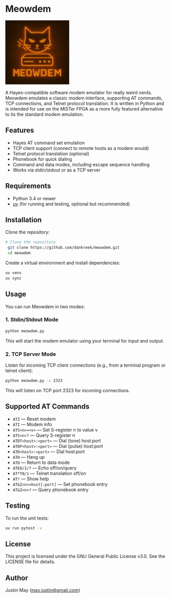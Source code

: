 # Meowdem
<img src="doc/meowdem-logo.png" alt="Meowdem Logo" width="200">

A Hayes-compatible software modem emulator for really weird nerds. Meowdem emulates a classic modem interface, supporting AT commands, TCP connections, and Telnet protocol translation. It is written in Python and is intended for use on the MiSTer FPGA as a more fully featured alternative to its the standard modem emulation.

## Features

- Hayes AT command set emulation
- TCP client support (connect to remote hosts as a modem would)
- Telnet protocol translation (optional)
- Phonebook for quick dialing
- Command and data modes, including escape sequence handling
- Works via stdin/stdout or as a TCP server

## Requirements

- Python 3.4 or newer
- [uv](https://github.com/astral-sh/uv) (for running and testing, optional but recommended)

## Installation

Clone the repository:

```zsh
# Clone the repository
 git clone https://github.com/dankreek/meowdem.git
 cd meowdem
```

Create a virtual environment and install dependencies:

```zsh
uv venv
uv sync
```

## Usage

You can run Meowdem in two modes:

### 1. Stdin/Stdout Mode

```zsh
python meowdem.py
```

This will start the modem emulator using your terminal for input and output.

### 2. TCP Server Mode

Listen for incoming TCP client connections (e.g., from a terminal program or telnet client):

```zsh
python meowdem.py -c 2323
```

This will listen on TCP port 2323 for incoming connections.

## Supported AT Commands

- `ATZ` — Reset modem
- `ATI` — Modem info
- `ATS<n>=<v>` — Set S-register n to value v
- `ATS<n>?` — Query S-register n
- `ATDT<host>:<port>` — Dial (tone) host:port
- `ATDP<host>:<port>` — Dial (pulse) host:port
- `ATD<host>:<port>` — Dial host:port
- `ATH` — Hang up
- `ATO` — Return to data mode
- `ATE0/1/?` — Echo off/on/query
- `AT*T0/1` — Telnet translation off/on
- `AT?` — Show help
- `AT&Z<n>=host[:port]` — Set phonebook entry
- `AT&Z<n>?` — Query phonebook entry

## Testing

To run the unit tests:

```zsh
uv run pytest -v
```

## License

This project is licensed under the GNU General Public License v3.0. See the LICENSE file for details.

## Author

Justin May (<may.justin@gmail.com>)
